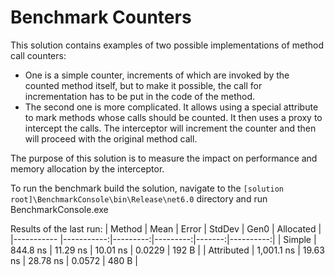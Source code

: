 # Benchmark Counters

This solution contains examples of two possible implementations of method call
counters:

- One is a simple counter, increments of which are invoked by the counted method
itself, but to make it possible, the call for incrementation has to be put in
the code of the method.
- The second one is more complicated. It allows using a special attribute to
mark methods whose calls should be counted. It then uses a proxy to intercept
the calls. The interceptor will increment the counter and then will proceed with
the original method call.

The purpose of this solution is to measure the impact on performance and memory
allocation by the interceptor.

To run the benchmark build the solution, navigate to the
`[solution root]\BenchmarkConsole\bin\Release\net6.0` directory and run
BenchmarkConsole.exe

Results of the last run:
|     Method |       Mean |    Error |   StdDev |   Gen0 | Allocated |
|----------- |-----------:|---------:|---------:|-------:|----------:|
|     Simple |   844.8 ns | 11.29 ns | 10.01 ns | 0.0229 |     192 B |
| Attributed | 1,001.1 ns | 19.63 ns | 28.78 ns | 0.0572 |     480 B |
